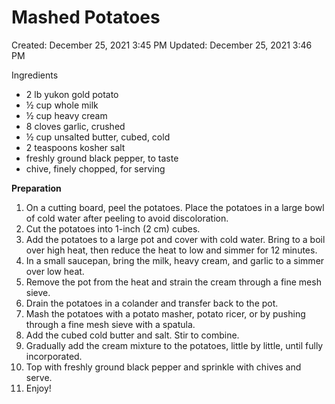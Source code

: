 # Mashed Potatoes

Created: December 25, 2021 3:45 PM
Updated: December 25, 2021 3:46 PM

Ingredients

- 2 lb yukon gold potato
- ½ cup whole milk
- ½ cup heavy cream
- 8 cloves garlic, crushed
- ½ cup unsalted butter, cubed, cold
- 2 teaspoons kosher salt
- freshly ground black pepper, to taste
- chive, finely chopped, for serving

**Preparation**

1. On a cutting board, peel the potatoes. Place the potatoes in a large bowl of cold water after peeling to avoid discoloration.
2. Cut the potatoes into 1-inch (2 cm) cubes.
3. Add the potatoes to a large pot and cover with cold water. Bring to a boil over high heat, then reduce the heat to low and simmer for 12 minutes.
4. In a small saucepan, bring the milk, heavy cream, and garlic to a simmer over low heat.
5. Remove the pot from the heat and strain the cream through a fine mesh sieve.
6. Drain the potatoes in a colander and transfer back to the pot.
7. Mash the potatoes with a potato masher, potato ricer, or by pushing through a fine mesh sieve with a spatula.
8. Add the cubed cold butter and salt. Stir to combine.
9. Gradually add the cream mixture to the potatoes, little by little, until fully incorporated.
10. Top with freshly ground black pepper and sprinkle with chives and serve.
11. Enjoy!
